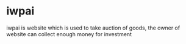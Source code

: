 iwpai
=====

iwpai is website which is used to take auction of goods, the owner of website can collect enough money for investment
